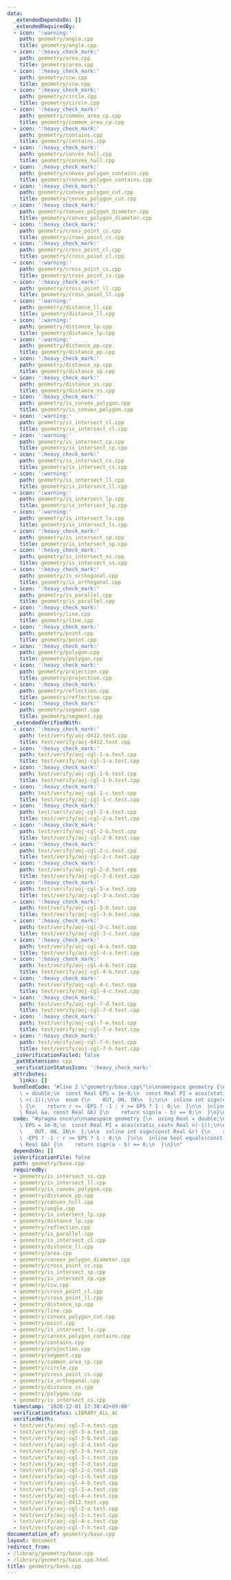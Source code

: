 ```yaml
---
data:
  _extendedDependsOn: []
  _extendedRequiredBy:
  - icon: ':warning:'
    path: geometry/angle.cpp
    title: geometry/angle.cpp
  - icon: ':heavy_check_mark:'
    path: geometry/area.cpp
    title: geometry/area.cpp
  - icon: ':heavy_check_mark:'
    path: geometry/ccw.cpp
    title: geometry/ccw.cpp
  - icon: ':heavy_check_mark:'
    path: geometry/circle.cpp
    title: geometry/circle.cpp
  - icon: ':heavy_check_mark:'
    path: geometry/common_area_cp.cpp
    title: geometry/common_area_cp.cpp
  - icon: ':heavy_check_mark:'
    path: geometry/contains.cpp
    title: geometry/contains.cpp
  - icon: ':heavy_check_mark:'
    path: geometry/convex_hull.cpp
    title: geometry/convex_hull.cpp
  - icon: ':heavy_check_mark:'
    path: geometry/convex_polygon_contains.cpp
    title: geometry/convex_polygon_contains.cpp
  - icon: ':heavy_check_mark:'
    path: geometry/convex_polygon_cut.cpp
    title: geometry/convex_polygon_cut.cpp
  - icon: ':heavy_check_mark:'
    path: geometry/convex_polygon_diameter.cpp
    title: geometry/convex_polygon_diameter.cpp
  - icon: ':heavy_check_mark:'
    path: geometry/cross_point_cc.cpp
    title: geometry/cross_point_cc.cpp
  - icon: ':heavy_check_mark:'
    path: geometry/cross_point_cl.cpp
    title: geometry/cross_point_cl.cpp
  - icon: ':warning:'
    path: geometry/cross_point_cs.cpp
    title: geometry/cross_point_cs.cpp
  - icon: ':heavy_check_mark:'
    path: geometry/cross_point_ll.cpp
    title: geometry/cross_point_ll.cpp
  - icon: ':warning:'
    path: geometry/distance_ll.cpp
    title: geometry/distance_ll.cpp
  - icon: ':warning:'
    path: geometry/distance_lp.cpp
    title: geometry/distance_lp.cpp
  - icon: ':warning:'
    path: geometry/distance_pp.cpp
    title: geometry/distance_pp.cpp
  - icon: ':heavy_check_mark:'
    path: geometry/distance_sp.cpp
    title: geometry/distance_sp.cpp
  - icon: ':heavy_check_mark:'
    path: geometry/distance_ss.cpp
    title: geometry/distance_ss.cpp
  - icon: ':heavy_check_mark:'
    path: geometry/is_convex_polygon.cpp
    title: geometry/is_convex_polygon.cpp
  - icon: ':warning:'
    path: geometry/is_intersect_cl.cpp
    title: geometry/is_intersect_cl.cpp
  - icon: ':warning:'
    path: geometry/is_intersect_cp.cpp
    title: geometry/is_intersect_cp.cpp
  - icon: ':heavy_check_mark:'
    path: geometry/is_intersect_cs.cpp
    title: geometry/is_intersect_cs.cpp
  - icon: ':warning:'
    path: geometry/is_intersect_ll.cpp
    title: geometry/is_intersect_ll.cpp
  - icon: ':warning:'
    path: geometry/is_intersect_lp.cpp
    title: geometry/is_intersect_lp.cpp
  - icon: ':warning:'
    path: geometry/is_intersect_ls.cpp
    title: geometry/is_intersect_ls.cpp
  - icon: ':heavy_check_mark:'
    path: geometry/is_intersect_sp.cpp
    title: geometry/is_intersect_sp.cpp
  - icon: ':heavy_check_mark:'
    path: geometry/is_intersect_ss.cpp
    title: geometry/is_intersect_ss.cpp
  - icon: ':heavy_check_mark:'
    path: geometry/is_orthogonal.cpp
    title: geometry/is_orthogonal.cpp
  - icon: ':heavy_check_mark:'
    path: geometry/is_parallel.cpp
    title: geometry/is_parallel.cpp
  - icon: ':heavy_check_mark:'
    path: geometry/line.cpp
    title: geometry/line.cpp
  - icon: ':heavy_check_mark:'
    path: geometry/point.cpp
    title: geometry/point.cpp
  - icon: ':heavy_check_mark:'
    path: geometry/polygon.cpp
    title: geometry/polygon.cpp
  - icon: ':heavy_check_mark:'
    path: geometry/projection.cpp
    title: geometry/projection.cpp
  - icon: ':heavy_check_mark:'
    path: geometry/reflection.cpp
    title: geometry/reflection.cpp
  - icon: ':heavy_check_mark:'
    path: geometry/segment.cpp
    title: geometry/segment.cpp
  _extendedVerifiedWith:
  - icon: ':heavy_check_mark:'
    path: test/verify/aoj-0412.test.cpp
    title: test/verify/aoj-0412.test.cpp
  - icon: ':heavy_check_mark:'
    path: test/verify/aoj-cgl-1-a.test.cpp
    title: test/verify/aoj-cgl-1-a.test.cpp
  - icon: ':heavy_check_mark:'
    path: test/verify/aoj-cgl-1-b.test.cpp
    title: test/verify/aoj-cgl-1-b.test.cpp
  - icon: ':heavy_check_mark:'
    path: test/verify/aoj-cgl-1-c.test.cpp
    title: test/verify/aoj-cgl-1-c.test.cpp
  - icon: ':heavy_check_mark:'
    path: test/verify/aoj-cgl-2-a.test.cpp
    title: test/verify/aoj-cgl-2-a.test.cpp
  - icon: ':heavy_check_mark:'
    path: test/verify/aoj-cgl-2-b.test.cpp
    title: test/verify/aoj-cgl-2-b.test.cpp
  - icon: ':heavy_check_mark:'
    path: test/verify/aoj-cgl-2-c.test.cpp
    title: test/verify/aoj-cgl-2-c.test.cpp
  - icon: ':heavy_check_mark:'
    path: test/verify/aoj-cgl-2-d.test.cpp
    title: test/verify/aoj-cgl-2-d.test.cpp
  - icon: ':heavy_check_mark:'
    path: test/verify/aoj-cgl-3-a.test.cpp
    title: test/verify/aoj-cgl-3-a.test.cpp
  - icon: ':heavy_check_mark:'
    path: test/verify/aoj-cgl-3-b.test.cpp
    title: test/verify/aoj-cgl-3-b.test.cpp
  - icon: ':heavy_check_mark:'
    path: test/verify/aoj-cgl-3-c.test.cpp
    title: test/verify/aoj-cgl-3-c.test.cpp
  - icon: ':heavy_check_mark:'
    path: test/verify/aoj-cgl-4-a.test.cpp
    title: test/verify/aoj-cgl-4-a.test.cpp
  - icon: ':heavy_check_mark:'
    path: test/verify/aoj-cgl-4-b.test.cpp
    title: test/verify/aoj-cgl-4-b.test.cpp
  - icon: ':heavy_check_mark:'
    path: test/verify/aoj-cgl-4-c.test.cpp
    title: test/verify/aoj-cgl-4-c.test.cpp
  - icon: ':heavy_check_mark:'
    path: test/verify/aoj-cgl-7-d.test.cpp
    title: test/verify/aoj-cgl-7-d.test.cpp
  - icon: ':heavy_check_mark:'
    path: test/verify/aoj-cgl-7-e.test.cpp
    title: test/verify/aoj-cgl-7-e.test.cpp
  - icon: ':heavy_check_mark:'
    path: test/verify/aoj-cgl-7-h.test.cpp
    title: test/verify/aoj-cgl-7-h.test.cpp
  _isVerificationFailed: false
  _pathExtension: cpp
  _verificationStatusIcon: ':heavy_check_mark:'
  attributes:
    links: []
  bundledCode: "#line 2 \"geometry/base.cpp\"\n\nnamespace geometry {\n  using Real\
    \ = double;\n  const Real EPS = 1e-8;\n  const Real PI = acos(static_cast< Real\
    \ >(-1));\n\n  enum {\n    OUT, ON, IN\n  };\n\n  inline int sign(const Real &r)\
    \ {\n    return r <= -EPS ? -1 : r >= EPS ? 1 : 0;\n  }\n\n  inline bool equals(const\
    \ Real &a, const Real &b) {\n    return sign(a - b) == 0;\n  }\n}\n"
  code: "#pragma once\n\nnamespace geometry {\n  using Real = double;\n  const Real\
    \ EPS = 1e-8;\n  const Real PI = acos(static_cast< Real >(-1));\n\n  enum {\n\
    \    OUT, ON, IN\n  };\n\n  inline int sign(const Real &r) {\n    return r <=\
    \ -EPS ? -1 : r >= EPS ? 1 : 0;\n  }\n\n  inline bool equals(const Real &a, const\
    \ Real &b) {\n    return sign(a - b) == 0;\n  }\n}\n"
  dependsOn: []
  isVerificationFile: false
  path: geometry/base.cpp
  requiredBy:
  - geometry/is_intersect_ss.cpp
  - geometry/is_intersect_ll.cpp
  - geometry/is_convex_polygon.cpp
  - geometry/distance_pp.cpp
  - geometry/convex_hull.cpp
  - geometry/angle.cpp
  - geometry/is_intersect_lp.cpp
  - geometry/distance_lp.cpp
  - geometry/reflection.cpp
  - geometry/is_parallel.cpp
  - geometry/is_intersect_cl.cpp
  - geometry/distance_ll.cpp
  - geometry/area.cpp
  - geometry/convex_polygon_diameter.cpp
  - geometry/cross_point_cc.cpp
  - geometry/is_intersect_sp.cpp
  - geometry/is_intersect_cp.cpp
  - geometry/ccw.cpp
  - geometry/cross_point_cl.cpp
  - geometry/cross_point_ll.cpp
  - geometry/distance_sp.cpp
  - geometry/line.cpp
  - geometry/convex_polygon_cut.cpp
  - geometry/point.cpp
  - geometry/is_intersect_ls.cpp
  - geometry/convex_polygon_contains.cpp
  - geometry/contains.cpp
  - geometry/projection.cpp
  - geometry/segment.cpp
  - geometry/common_area_cp.cpp
  - geometry/circle.cpp
  - geometry/cross_point_cs.cpp
  - geometry/is_orthogonal.cpp
  - geometry/distance_ss.cpp
  - geometry/polygon.cpp
  - geometry/is_intersect_cs.cpp
  timestamp: '2020-12-01 17:38:42+09:00'
  verificationStatus: LIBRARY_ALL_AC
  verifiedWith:
  - test/verify/aoj-cgl-7-e.test.cpp
  - test/verify/aoj-cgl-3-a.test.cpp
  - test/verify/aoj-cgl-3-b.test.cpp
  - test/verify/aoj-cgl-2-d.test.cpp
  - test/verify/aoj-cgl-2-b.test.cpp
  - test/verify/aoj-cgl-3-c.test.cpp
  - test/verify/aoj-cgl-7-d.test.cpp
  - test/verify/aoj-cgl-2-c.test.cpp
  - test/verify/aoj-cgl-1-b.test.cpp
  - test/verify/aoj-cgl-4-b.test.cpp
  - test/verify/aoj-cgl-1-a.test.cpp
  - test/verify/aoj-cgl-4-a.test.cpp
  - test/verify/aoj-0412.test.cpp
  - test/verify/aoj-cgl-2-a.test.cpp
  - test/verify/aoj-cgl-1-c.test.cpp
  - test/verify/aoj-cgl-4-c.test.cpp
  - test/verify/aoj-cgl-7-h.test.cpp
documentation_of: geometry/base.cpp
layout: document
redirect_from:
- /library/geometry/base.cpp
- /library/geometry/base.cpp.html
title: geometry/base.cpp
---
```

